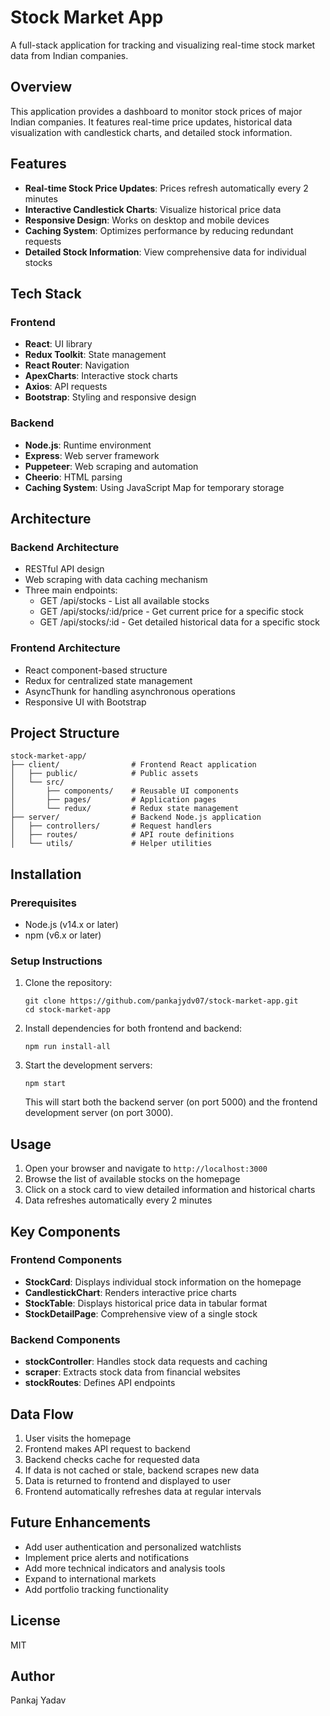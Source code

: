 # Stock Market App

A full-stack application for tracking and visualizing real-time stock market data from Indian companies.

## Overview

This application provides a dashboard to monitor stock prices of major Indian companies. It features real-time price updates, historical data visualization with candlestick charts, and detailed stock information.

## Features

- **Real-time Stock Price Updates**: Prices refresh automatically every 2 minutes
- **Interactive Candlestick Charts**: Visualize historical price data
- **Responsive Design**: Works on desktop and mobile devices
- **Caching System**: Optimizes performance by reducing redundant requests
- **Detailed Stock Information**: View comprehensive data for individual stocks

## Tech Stack

### Frontend
- **React**: UI library
- **Redux Toolkit**: State management
- **React Router**: Navigation
- **ApexCharts**: Interactive stock charts
- **Axios**: API requests
- **Bootstrap**: Styling and responsive design

### Backend
- **Node.js**: Runtime environment
- **Express**: Web server framework
- **Puppeteer**: Web scraping and automation
- **Cheerio**: HTML parsing
- **Caching System**: Using JavaScript Map for temporary storage

## Architecture

### Backend Architecture
- RESTful API design
- Web scraping with data caching mechanism
- Three main endpoints:
  - GET /api/stocks - List all available stocks
  - GET /api/stocks/:id/price - Get current price for a specific stock
  - GET /api/stocks/:id - Get detailed historical data for a specific stock

### Frontend Architecture
- React component-based structure
- Redux for centralized state management
- AsyncThunk for handling asynchronous operations
- Responsive UI with Bootstrap

## Project Structure

```
stock-market-app/
├── client/                # Frontend React application
│   ├── public/            # Public assets
│   └── src/
│       ├── components/    # Reusable UI components
│       ├── pages/         # Application pages
│       └── redux/         # Redux state management
├── server/                # Backend Node.js application
│   ├── controllers/       # Request handlers
│   ├── routes/            # API route definitions
│   └── utils/             # Helper utilities
```

## Installation

### Prerequisites
- Node.js (v14.x or later)
- npm (v6.x or later)

### Setup Instructions

1. Clone the repository:
   ```
   git clone https://github.com/pankajydv07/stock-market-app.git
   cd stock-market-app
   ```

2. Install dependencies for both frontend and backend:
   ```
   npm run install-all
   ```

3. Start the development servers:
   ```
   npm start
   ```
   This will start both the backend server (on port 5000) and the frontend development server (on port 3000).

## Usage

1. Open your browser and navigate to `http://localhost:3000`
2. Browse the list of available stocks on the homepage
3. Click on a stock card to view detailed information and historical charts
4. Data refreshes automatically every 2 minutes

## Key Components

### Frontend Components
- **StockCard**: Displays individual stock information on the homepage
- **CandlestickChart**: Renders interactive price charts
- **StockTable**: Displays historical price data in tabular format
- **StockDetailPage**: Comprehensive view of a single stock

### Backend Components
- **stockController**: Handles stock data requests and caching
- **scraper**: Extracts stock data from financial websites
- **stockRoutes**: Defines API endpoints

## Data Flow

1. User visits the homepage
2. Frontend makes API request to backend
3. Backend checks cache for requested data
4. If data is not cached or stale, backend scrapes new data
5. Data is returned to frontend and displayed to user
6. Frontend automatically refreshes data at regular intervals

## Future Enhancements

- Add user authentication and personalized watchlists
- Implement price alerts and notifications
- Add more technical indicators and analysis tools
- Expand to international markets
- Add portfolio tracking functionality

## License

MIT

## Author

Pankaj Yadav